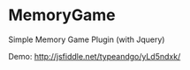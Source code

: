 # MemoryGame
Simple Memory Game Plugin (with Jquery)

Demo: http://jsfiddle.net/typeandgo/yLd5ndxk/
